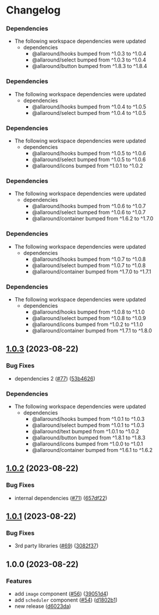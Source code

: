 # Changelog

### Dependencies

* The following workspace dependencies were updated
  * dependencies
    * @allaround/hooks bumped from ^1.0.3 to ^1.0.4
    * @allaround/select bumped from ^1.0.3 to ^1.0.4
    * @allaround/button bumped from ^1.8.3 to ^1.8.4

### Dependencies

* The following workspace dependencies were updated
  * dependencies
    * @allaround/hooks bumped from ^1.0.4 to ^1.0.5
    * @allaround/select bumped from ^1.0.4 to ^1.0.5

### Dependencies

* The following workspace dependencies were updated
  * dependencies
    * @allaround/hooks bumped from ^1.0.5 to ^1.0.6
    * @allaround/select bumped from ^1.0.5 to ^1.0.6
    * @allaround/icons bumped from ^1.0.1 to ^1.0.2

### Dependencies

* The following workspace dependencies were updated
  * dependencies
    * @allaround/hooks bumped from ^1.0.6 to ^1.0.7
    * @allaround/select bumped from ^1.0.6 to ^1.0.7
    * @allaround/container bumped from ^1.6.2 to ^1.7.0

### Dependencies

* The following workspace dependencies were updated
  * dependencies
    * @allaround/hooks bumped from ^1.0.7 to ^1.0.8
    * @allaround/select bumped from ^1.0.7 to ^1.0.8
    * @allaround/container bumped from ^1.7.0 to ^1.7.1

### Dependencies

* The following workspace dependencies were updated
  * dependencies
    * @allaround/hooks bumped from ^1.0.8 to ^1.1.0
    * @allaround/select bumped from ^1.0.8 to ^1.0.9
    * @allaround/icons bumped from ^1.0.2 to ^1.1.0
    * @allaround/container bumped from ^1.7.1 to ^1.8.0

## [1.0.3](https://github.com/wholesome-ghoul/allaround-components/compare/scheduler-v1.0.2...scheduler-v1.0.3) (2023-08-22)


### Bug Fixes

* dependencies 2 ([#77](https://github.com/wholesome-ghoul/allaround-components/issues/77)) ([53b4626](https://github.com/wholesome-ghoul/allaround-components/commit/53b4626c084a1ffe25655ad5fc216dfbed14b98f))


### Dependencies

* The following workspace dependencies were updated
  * dependencies
    * @allaround/hooks bumped from ^1.0.1 to ^1.0.3
    * @allaround/select bumped from ^1.0.1 to ^1.0.3
    * @allaround/text bumped from ^1.0.1 to ^1.0.2
    * @allaround/button bumped from ^1.8.1 to ^1.8.3
    * @allaround/icons bumped from ^1.0.0 to ^1.0.1
    * @allaround/container bumped from ^1.6.1 to ^1.6.2

## [1.0.2](https://github.com/wholesome-ghoul/allaround-components/compare/scheduler-v1.0.1...scheduler-v1.0.2) (2023-08-22)


### Bug Fixes

* internal dependencies ([#71](https://github.com/wholesome-ghoul/allaround-components/issues/71)) ([657df22](https://github.com/wholesome-ghoul/allaround-components/commit/657df22f42ca6b8479dfdbad1c6acfd7fbf659fc))

## [1.0.1](https://github.com/wholesome-ghoul/allaround-components/compare/scheduler-v1.0.0...scheduler-v1.0.1) (2023-08-22)


### Bug Fixes

* 3rd party libraries ([#69](https://github.com/wholesome-ghoul/allaround-components/issues/69)) ([3082f37](https://github.com/wholesome-ghoul/allaround-components/commit/3082f3774505776d89e605bebddd567098400fba))

## 1.0.0 (2023-08-22)


### Features

* add `image` component ([#56](https://github.com/wholesome-ghoul/allaround-components/issues/56)) ([39051d4](https://github.com/wholesome-ghoul/allaround-components/commit/39051d449e5bd1bb4fd9022640e46e451791a947))
* add `scheduler` component ([#54](https://github.com/wholesome-ghoul/allaround-components/issues/54)) ([d1802b1](https://github.com/wholesome-ghoul/allaround-components/commit/d1802b1fabccd6d44738e398f7dfc464d377358c))
* new release ([d6023da](https://github.com/wholesome-ghoul/allaround-components/commit/d6023da6de01374d99554d3752abee62135a431f))
